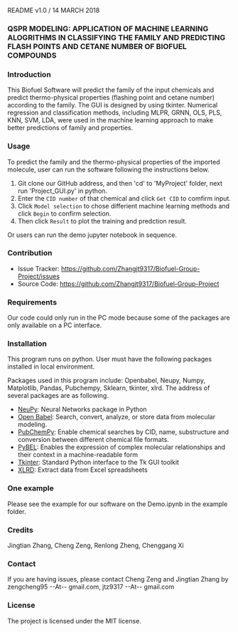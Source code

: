 README v1.0 / 14 MARCH 2018

### QSPR MODELING: APPLICATION OF MACHINE LEARNING ALOGRITHMS IN CLASSIFYING THE FAMILY AND PREDICTING FLASH POINTS AND CETANE NUMBER OF BIOFUEL COMPOUNDS

### Introduction

This Biofuel Software will predict the family of the input chemicals and predict thermo-physical properties (flashing point and cetane number) according to the family. The GUI is designed by using tkinter. Numerical regression and classification methods, including MLPR, GRNN, OLS, PLS, KNN, SVM, LDA, were used in the machine learning approach to make better predictions of family and properties.

### Usage

To predict the family and the thermo-physical properties  of the imported molecule, user can run the software following the instructions below.
1. Git clone our GitHub address, and then 'cd' to 'MyProject' folder, next run 'Project_GUI.py' in python.
2. Enter the `CID number` of that chemical and click `Get CID` to comfirm input. 
3. Click `Model selection` to chose differient machine learning methods and click `Begin` to confirm selection. 
4. Then click `Result` to plot the training and predction result.

Or users can run the demo jupyter notebook in sequence.

### Contribution

- Issue Tracker: https://github.com/Zhangjt9317/Biofuel-Group-Project/issues
- Source Code: https://github.com/Zhangjt9317/Biofuel-Group-Project

### Requirements

Our code could only run in the PC mode because some of the packages are only available on a PC interface.

### Installation

This program runs on python. User must have the following packages installed in local environment.

Packages used in this program include:
Openbabel, Neupy, Numpy, Matplotlib, Pandas, Pubchempy, Sklearn, tkinter, xlrd. The address of several packages are as following. 

* [NeuPy](http://neupy.com/docs/tutorials.html#): Neural Networks package in Python
* [Open Babel](http://openbabel.org/wiki/Main_Page): Search, convert, analyze, or store data from molecular modeling.
* [PubChemPy](https://pubchempy.readthedocs.io/en/latest/): Enable chemical searches by CID, name, substructure and conversion between different chemical file formats.
* [PyBEL](http://pybel.readthedocs.io/en/latest/): Enables the expression of complex molecular relationships and their context in a machine-readable form
* [Tkinter](https://docs.python.org/2/library/tkinter.html): Standard Python interface to the Tk GUI toolkit
* [XLRD](https://pypi.python.org/pypi/xlrd): Extract data from Excel spreadsheets

### One example

Please see the example for our software on the Demo.ipynb in the example folder.

### Credits

Jingtian Zhang, Cheng Zeng, Renlong Zheng, Chenggang Xi

### Contact

If you are having issues, please contact Cheng Zeng and Jingtian Zhang by zengcheng95 --At-- gmail.com, jtz9317 --At-- gmail.com

### License

The project is licensed under the MIT license.
